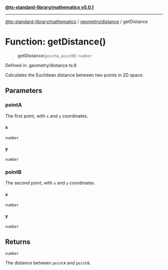 [**@ts-standard-library/mathematics v0.0.1**](../../../README.md)

***

[@ts-standard-library/mathematics](../../../README.md) / [geometry/distance](../README.md) / getDistance

# Function: getDistance()

> **getDistance**(`pointA`, `pointB`): `number`

Defined in: geometry/distance.ts:8

Calculates the Euclidean distance between two points in 2D space.

## Parameters

### pointA

The first point, with `x` and `y` coordinates.

#### x

`number`

#### y

`number`

### pointB

The second point, with `x` and `y` coordinates.

#### x

`number`

#### y

`number`

## Returns

`number`

The distance between `pointA` and `pointB`.
